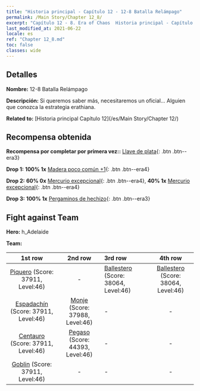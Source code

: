 ```yaml
---
title: "Historia principal - Capítulo 12 - 12-8 Batalla Relámpago"
permalink: /Main Story/Chapter 12_8/
excerpt: "Capítulo 12 - 8. Era of Chaos  Historia principal - Capítulo 12_8. 12-8 Batalla Relámpago"
last_modified_at: 2021-06-22
locale: es
ref: "Chapter 12_8.md"
toc: false
classes: wide
---
```


## Detalles

 **Nombre:** 12-8 Batalla Relámpago

 **Descripción:** Si queremos saber más, necesitaremos un oficial... Alguien que conozca la estrategia erathiana.

 **Related to:** [Historia principal Capítulo 12](/es/Main Story/Chapter 12/)

## Recompensa obtenida

 **Recompensa por completar por primera vez::** [Llave de plata](/ItemsES/con_693/){: .btn .btn--era3}

 **Drop 1:** **100% 1x** [Madera poco común +1](/ItemsES/mat_41/){: .btn .btn--era4}

 **Drop 2:** **60% 0x** [Mercurio excepcional](/ItemsES/mat_35/){: .btn .btn--era4}, **40% 1x** [Mercurio excepcional](/ItemsES/mat_35/){: .btn .btn--era4}

 **Drop 3:** **100% 1x** [Pergaminos de hechizo](/ItemsES/con_694/){: .btn .btn--era3}


## Fight against Team
 **Hero:** h_Adelaide

 **Team:**


  | 1st row | 2nd row | 3rd row | 4th row |
  |:----:|:----:|:----|:----:|
  | [Piquero](/es/units/Pikeman/) (Score: 37911, Level:46)  | - | [Ballestero](/es/units/Marksman/) (Score: 38064, Level:46)  | [Ballestero](/es/units/Marksman/) (Score: 38064, Level:46)  |
  | [Espadachín](/es/units/Swordsman/) (Score: 37911, Level:46)  | [Monje](/es/units/Monk/) (Score: 37988, Level:46)  | - | - |
  | [Centauro](/es/units/Centaur/) (Score: 37911, Level:46)  | [Pegaso](/es/units/Pegasus/) (Score: 44393, Level:46)  | - | - |
  | [Goblin](/es/units/Goblin/) (Score: 37911, Level:46)  | - | - | - |


